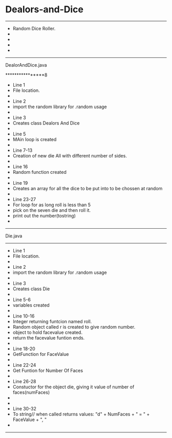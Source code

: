 # Dealors-and-Dice
***********************
* Random Dice Roller.
*
*
*
*
*******************

DealorAndDice.java

****************8
* Line 1
* File location.
*
* Line 2
* import the random library for .random usage
*
* Line 3
* Creates class Dealors And Dice
*
* Line 5
* MAin loop is created
*
* Line 7-13
* Creation of new die All with different number of sides.
*
* Line 16
* Random function created
*
* Line 19 
* Creates an array for all the dice to be put into to be chossen at random
*
* Line 23-27
* For loop for as long roll is less than 5 
* pick on the seven die and then roll it.
* print out the number(tostring)
*
***********************

Die.java

*******************************
* Line 1
* File location.
*
* Line 2
* import the random library for .random usage
*
* Line 3
* Creates class Die
*
* Line 5-6
* variables created
*
* Line 10-16
* Integer returning funtcion named roll. 
* Random object called r is created to give random number.
* object to hold facevalue created.
* return the facevalue funtion ends.
*
* Line 18-20
* GetFunction for FaceValue
*
* Line 22-24
* Get Funtion for Number Of Faces
*
* Line 26-28
* Constuctor for the object die, giving it value of number of faces(numFaces)
*
*
* Line 30-32
* To string// when called returns values: "d" + NumFaces + " = " + FaceValue + ", " 
*
*****************************
